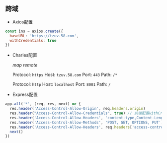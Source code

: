 ## 跨域

- Axios配置
```javascript
const ins = axios.create({
  baseURL: 'https://tzuv.58.com',
  withCredentials: true
})
```

- Charles配置

  *map remote*

    Protocol: `https`
    Host: `tzuv.58.com`
    Port: `443`
    Path: `/*`

    Protocol: `http`
    Host: `localhost`
    Port: `8001`
    Path: `/`

- Express配置
```javascript
app.all('*', (req, res, next) => {
  res.header('Access-Control-Allow-Origin', req.headers.origin)
  res.header("Access-Control-Allow-Credentials", true) // 前端配置withCredentials: true时, 后端也必须配置
  res.header('Access-Control-Allow-Headers', 'content-type,Content-Length, Authorization,Origin,Accept,X-Requested-With')
  res.header('Access-Control-Allow-Methods', 'POST, GET, OPTIONS, PUT')
  res.header('Access-Control-Allow-Headers', req.headers['access-control-request-headers'])
  next()
})
```